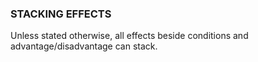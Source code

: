 ### STACKING EFFECTS
Unless stated otherwise, all effects beside conditions and advantage/disadvantage can stack.  
